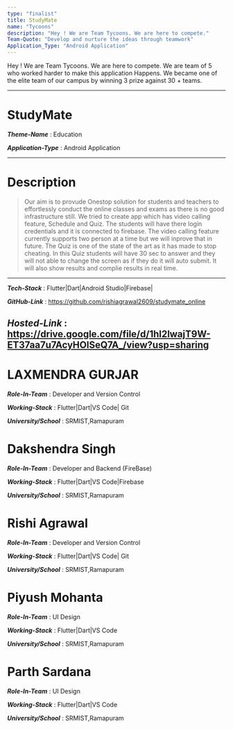 ```yaml
---
type: "finalist"                   
title: StudyMate
name: "Tycoons"
description: "Hey ! We are Team Tycoons. We are here to compete."
Team-Quote: "Develop and nurture the ideas through teamwork"
Application_Type: "Android Application"
---
```


Hey ! We are Team Tycoons. We are here to compete. We are team of 5 who worked harder to make this application Happens. We became one of the elite team of our campus by winning 3 prize against 30 + teams.

---

# StudyMate

_**Theme-Name**_ : Education

_**Application-Type**_ : Android Application

---

# Description

> Our aim is to provude Onestop solution for students and teachers to effortlessly conduct the online classes and exams as there is no good infrastructure still. We tried to create app which has video calling feature, Schedule and Quiz. The students will have there login credentials and it is connected to firebase. The video calling feature currently supports two person at a time but we  will inprove that in future. The Quiz is one of the state of the art as it has made to stop cheating.
In this Quiz students will have 30 sec to answer and they will not able to change the screen as if they do it will auto submit.
It will also show results and complie results in real time.


---

_**Tech-Stack**_  :   Flutter|Dart|Android Studio|Firebase|

_**GitHub-Link**_ :   https://github.com/rishiagrawal2609/studymate_online

_**Hosted-Link**_ :   https://drive.google.com/file/d/1hI2lwajT9W-ET37aa7u7AcyHOlSeQ7A_/view?usp=sharing
---


# LAXMENDRA GURJAR

_**Role-In-Team**_  : Developer and Version Control

_**Working-Stack**_ : Flutter|Dart|VS Code| Git

_**University/School**_ : SRMIST,Ramapuram


# Dakshendra Singh

_**Role-In-Team**_  : Developer and Backend (FireBase)

_**Working-Stack**_ : Flutter|Dart|VS Code|Firebase

_**University/School**_ : SRMIST,Ramapuram

# Rishi Agrawal

_**Role-In-Team**_  : Developer and Version Control

_**Working-Stack**_ : Flutter|Dart|VS Code| Git

_**University/School**_ : SRMIST,Ramapuram

 # Piyush Mohanta

_**Role-In-Team**_  : UI Design

_**Working-Stack**_ : Flutter|Dart|VS Code

_**University/School**_ : SRMIST,Ramapuram

# Parth Sardana

_**Role-In-Team**_  : UI Design

_**Working-Stack**_ : Flutter|Dart|VS Code

_**University/School**_ : SRMIST,Ramapuram
